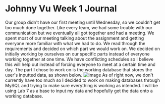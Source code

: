 # Johnny Vu Week 1 Journal
Our group didn't have our first meeting until Wednesday, so we couldn't get too much done together. Like every team, we had some trouble with our communication but we eventually all got together and had a meeting. We spent most of our meeting talking about the assignment and getting everyone more familiar with what we had to do. We read through the requirements and decided on which part we would work on. We decided on initially working by ourselves on our specific parts instead of everyone working together at one time. We have conflicting schedules so I believe this will help out instead of forcing everyone to meet at a certain time and day. The part I chose to work on is the working database that stores the user's inputted data, as shown below.
![image](https://user-images.githubusercontent.com/48967091/115803216-4d768680-a395-11eb-80ad-9f89e5763a95.png)
As of right now, we don't currently have too much so I decided to work on making databases through MySQL and trying to make sure everything is working as intended. I will be using Lab 7 as a base to input my data and hopefully get the data onto a working database.
